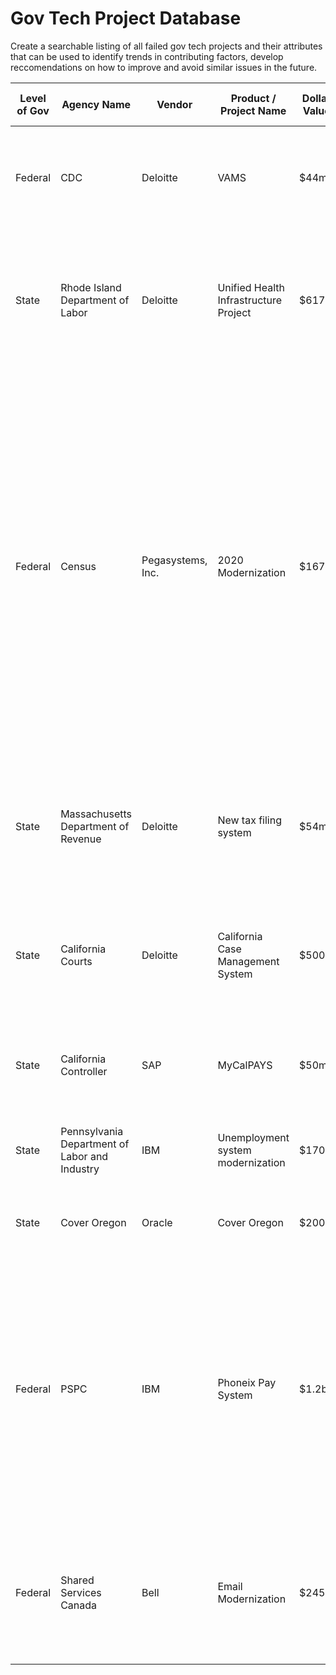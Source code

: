 # Gov Tech Project Database

Create a searchable listing of all failed gov tech projects and their attributes that can be used to identify trends in contributing factors, develop reccomendations on how to improve and avoid similar issues in the future.

| Level of Gov    | Agency Name | Vendor    | Product / Project Name    | Dollar Value | Links to Media Coverage    | Description of Project/ Outcome |
| ---   | --- | ---   | ---    | ---  | ---    | ---  |
| Federal  | CDC | Deloitte   | VAMS    | $44m | https://www.technologyreview.com/2021/01/30/1017086/cdc-44-million-vaccine-data-vams-problems   | Software deployed but usability low, many states switching to other vendors because of reported issues |
| State | Rhode Island Department of Labor | Deloitte | Unified Health Infrastructure Project | $617m | _Providence Journal:_ “[UHIP debacle: R.I. to extend contract, as Deloitte agrees to more concessions](https://www.providencejournal.com/news/20190315/uhip-debacle-ri-to-extend-contract-as-deloitte-agrees-to-more-concessions),” [RI UHIP Data & Reports](http://www.transparency.ri.gov/uhip/) | The 2016 launch of this unified eligibility system failed, and RI has spent the intervening years tightly managing the vendor’s work to get the promised functionality |
| Federal | Census | Pegasystems, Inc.  | 2020 Modernization | $167m | Reuters: [2020 U.S. census plagued by hacking threats, cost overruns](https://www.reuters.com/article/usa-census-technology/corrected-special-report-2020-u-s-census-plagued-by-hacking-threats-cost-overruns-idUSL8N27V52J) | "The bureau chose Pegasystems Inc, reasoning that outsourcing would be cheaper and more effective.  Three years later, the project faces serious reliability and security problems, according to Reuters interviews with six technology professionals currently or formerly involved in the census digitization effort. And its projected cost has doubled to $167 million — about $40 million more than the bureau’s 2016 cost projection for building the site in-house." |
| State | Massachusetts Department of Revenue | Deloitte | New tax filing system | $54m | _Boston Globe_: [$54m later, state fired computer contractor](https://www.bostonglobe.com/business/2013/10/03/thousand-defects-dor-fired-deloitte-august/vVptQAuFrhmDmGoqA2aI3L/story.html) | In 2013, the department commissioner fired Deloitte halfway through a project because the software couldn’t perform basic tasks |
| State | California Courts | Deloitte | California Case Management System | $500m | ZDNet: [California abandons $2 billion court management system](https://www.zdnet.com/article/california-abandons-2-billion-court-management-system/) | After spending $500 million on a $260 million project, the court pulled the plug in 2012 when facing another $1.5 billion to complete the work. |
| State | California Controller | SAP | MyCalPAYS | $50m | IDG: [California sues SAP over failed payroll software project](https://www.computerworld.com/article/2486247/california-sues-sap-over-failed-payroll-software-project.html) | The state comptroller terminated the project after a high rate of serious payroll errors. |
| State | Pennsylvania Department of Labor and Industry | IBM | Unemployment system modernization | $170m | _The Philadelphia Inquirer:_ [IBM's Pa. debacle: State wants IBM to pay for $170 million system that didn't work](https://www.inquirer.com/philly/blogs/inq-phillydeals/pa-wants-160m-back-ibm-reform-it-procurement-20171214.html) | After $60m in cost overruns from 2006–2013, the state pulled the plug, and later sued |
| State | Cover Oregon | Oracle | Cover Oregon | $200m | _The Oregonian:_ [Cover Oregon: $248 million state exchange to be jettisoned in favor of federal system](https://www.oregonlive.com/health/2014/04/cover_oregon_after_spending_24.html) | This high-profile failure led to mutual lawsuits and an FBI investigation |
| Federal | PSPC | IBM | Phoneix Pay System | $1.2b | IEEE Spectrum: [Canadian Government’s Phoenix Pay System an “Incomprehensible Failure”](https://spectrum.ieee.org/riskfactor/computing/software/canadian-governments-phoenix-pay-system-an-incomprehensible-failure) | “The building and implementation of Phoenix was an incomprehensible failure of project management and oversight… Overall, we found that there was no oversight of the Phoenix project, which allowed Phoenix executives to implement the system even though they knew it had significant problems.” |
| Federal | Shared Services Canada | Bell | Email Modernization | $245m | CBC News: [Bell Canada must 'honour' commitment to modernize email system, government says”](https://www.cbc.ca/news/politics/federal-government-email-bell-ssc-1.4129528) | “Overdue by more than two years, there's still no word on when Bell Canada will make good on a $245-million contract to modernize the government's email system.” |


